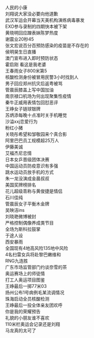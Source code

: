 人民的小康  
刘翔说大家没必要向他道歉  
武汉军运会开幕当天美机构演练病毒暴发  
EXO参与录制的四期快本被下架  
黄晓明回应蹭表妹陈梦热度  
谢震业20秒45  
张文宏说百分百预防感染的疫苗是不存在的  
侯明昊生日直播  
澳门宣布进入即时预防状态  
霍启刚 看这是我老婆  
王春雨女子800米第5  
核酸检测身份被冒用民警3小时找到人  
男子回应郑州抗灾后返粤被骂  
管晨辰膝盖上写中国加油  
南京禄口机场为何出现聚集性疫情  
秦牛正威用表情包回怼恶评  
王峥女子链球银牌  
苏炳添每晚十点准时关手机睡觉  
沙溢xxj恋爱行为  
粉红小猪  
关晓彤希望和邹敬园来个真合影  
阿里巴巴员工规模超25万人  
伊藤美诚  
艾福杰尼恋情  
日本女乒晋级团体决赛  
中国运动员防疫意识有多强  
跳水运动员放手机的方式  
朱一龙没演成金晨叔叔  
美国奖牌榜排名  
花儿超级乖称与黄俊捷是情侣  
石川佳纯  
管晨辰女子平衡木金牌  
吴映洁ins  
刘晓艳微博被封  
严格控制偶像养成类节目  
全场为斯科拉鼓掌  
于途人设  
西安暴雨  
全国现有4地高风险135地中风险  
4名扫雷女兵将赴黎巴嫩维和  
RNG九连胜  
广东市场监管部门约谈奈雪的茶  
奥运赛场上的师徒情  
打工人奥运项目图鉴  
王峥最后一掷77米03  
扬州公布1号病例毛某流调情况  
珠海启动全员核酸检测  
王峥最后一投全体亲友团欢呼  
你是我的荣耀预告  
礼貌的小朋友谁不喜欢  
110米栏奥运会记录还是刘翔  
马龙真的太可了  
